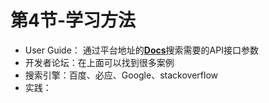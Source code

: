 # 第4节-学习方法

* User Guide： 通过平台地址的[**Docs**](https://code.earthengine.google.com/)搜索需要的API接口参数
* 开发者论坛：在上面可以找到很多案例
* 搜索引擎：百度、必应、Google、stackoverflow
* 实践：



